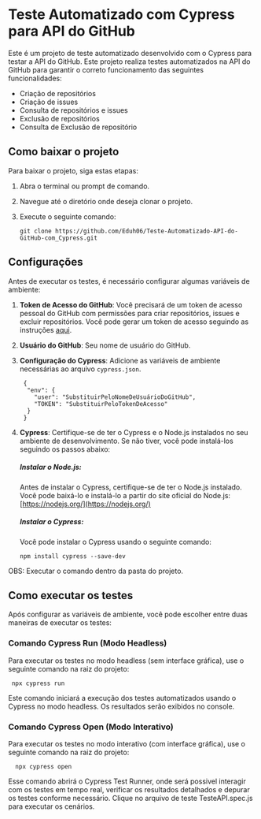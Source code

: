 # Teste Automatizado com Cypress para API do GitHub

Este é um projeto de teste automatizado desenvolvido com o Cypress para testar a API do GitHub. Este projeto realiza testes automatizados na API do GitHub para garantir o correto funcionamento das seguintes funcionalidades:

- Criação de repositórios
- Criação de issues
- Consulta de repositórios e issues
- Exclusão de repositórios
- Consulta de Exclusão de repositório
 
## Como baixar o projeto

Para baixar o projeto, siga estas etapas:

1. Abra o terminal ou prompt de comando.
2. Navegue até o diretório onde deseja clonar o projeto.
3. Execute o seguinte comando:

       git clone https://github.com/Eduh06/Teste-Automatizado-API-do-GitHub-com_Cypress.git

## Configurações

Antes de executar os testes, é necessário configurar algumas variáveis de ambiente:

1. **Token de Acesso do GitHub**: Você precisará de um token de acesso pessoal do GitHub com permissões para criar repositórios, issues e excluir repositórios. Você pode gerar um token de acesso seguindo as instruções [aqui](https://docs.github.com/en/github/authenticating-to-github/keeping-your-account-and-data-secure/creating-a-personal-access-token).

2. **Usuário do GitHub**: Seu nome de usuário do GitHub.

3. **Configuração do Cypress**: Adicione as variáveis de ambiente necessárias ao arquivo `cypress.json`. 
   
        {
         "env": {
           "user": "SubstituirPeloNomeDeUsuárioDoGitHub",
           "TOKEN": "SubstituirPeloTokenDeAcesso"
         }
        }

4. **Cypress**: Certifique-se de ter o Cypress e o Node.js instalados no seu ambiente de desenvolvimento. Se não tiver, você pode instalá-los seguindo os passos abaixo:

   ##### Instalar o Node.js:
   Antes de instalar o Cypress, certifique-se de ter o Node.js instalado. Você pode baixá-lo e instalá-lo a partir do site oficial do Node.js: [https://nodejs.org/](https://nodejs.org/)

   ##### Instalar o Cypress:
   Você pode instalar o Cypress usando o seguinte comando:

   
       npm install cypress --save-dev

OBS: Executar o comando dentro da pasta do projeto.

## Como executar os testes

Após configurar as variáveis de ambiente, você pode escolher entre duas maneiras de executar os testes:

### Comando Cypress Run (Modo Headless)

Para executar os testes no modo headless (sem interface gráfica), use o seguinte comando na raiz do projeto:

     npx cypress run


Este comando iniciará a execução dos testes automatizados usando o Cypress no modo headless. Os resultados serão exibidos no console.

### Comando Cypress Open (Modo Interativo)

Para executar os testes no modo interativo (com interface gráfica), use o seguinte comando na raiz do projeto:

      npx cypress open 

Esse comando abrirá o Cypress Test Runner, onde será possivel interagir com os testes em tempo real, verificar os resultados detalhados e depurar os testes conforme necessário.
Clique no arquivo de teste TesteAPI.spec.js para executar os cenários.


